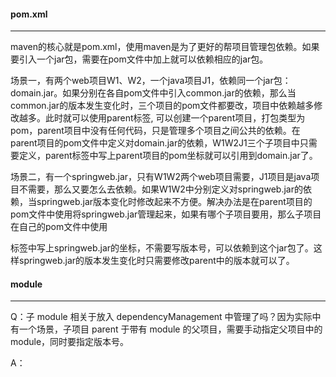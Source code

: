 #### pom.xml

------

maven的核心就是pom.xml，使用maven是为了更好的帮项目管理包依赖。如果要引入一个jar包，需要在pom文件中加上<dependency></dependency>就可以依赖相应的jar包。

场景一，有两个web项目W1、W2，一个java项目J1，依赖同一个jar包：domain.jar。如果分别在各自pom文件中引入common.jar的依赖，那么当common.jar的版本发生变化时，三个项目的pom文件都要改，项目中依赖越多修改越多。此时就可以使用parent标签, 可以创建一个parent项目，打包类型为pom，parent项目中没有任何代码，只是管理多个项目之间公共的依赖。在parent项目的pom文件中定义对domain.jar的依赖，W1W2J1三个子项目中只需要定义<parent></parent>，parent标签中写上parent项目的pom坐标就可以引用到domain.jar了。

场景二，有一个springweb.jar，只有W1W2两个web项目需要，J1项目是java项目不需要，那么又要怎么去依赖。如果W1W2中分别定义对springweb.jar的依赖，当springweb.jar版本变化时修改起来不方便。解决办法是在parent项目的pom文件中使用<dependencyManagement></dependencyManagement>将springweb.jar管理起来，如果有哪个子项目要用，那么子项目在自己的pom文件中使用

<dependency>

  <groupId></groupId>

   <artifactId></artifactId>

</dependency>

标签中写上springweb.jar的坐标，不需要写版本号，可以依赖到这个jar包了。这样springweb.jar的版本发生变化时只需要修改parent中的版本就可以了。



#### module

------

Q：子 module 相关于放入 dependencyManagement 中管理了吗？因为实际中有一个场景，子项目 parent 于带有 module 的父项目，需要手动指定父项目中的 module，同时要指定版本号。

A：













